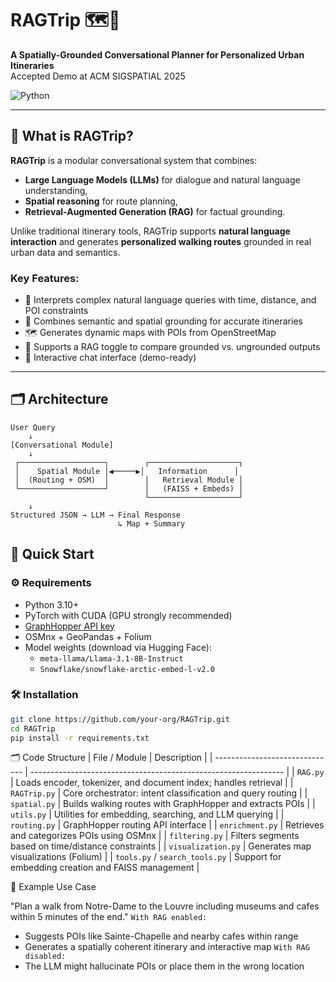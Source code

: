 # RAGTrip 🗺️🤖  
**A Spatially-Grounded Conversational Planner for Personalized Urban Itineraries**  
Accepted Demo at ACM SIGSPATIAL 2025

![Python](https://img.shields.io/badge/python-3.10+-blue)

---

## 🧠 What is RAGTrip?

**RAGTrip** is a modular conversational system that combines:
- **Large Language Models (LLMs)** for dialogue and natural language understanding,
- **Spatial reasoning** for route planning,
- **Retrieval-Augmented Generation (RAG)** for factual grounding.

Unlike traditional itinerary tools, RAGTrip supports **natural language interaction** and generates **personalized walking routes** grounded in real urban data and semantics.

### Key Features:
- 🎯 Interprets complex natural language queries with time, distance, and POI constraints
- 📍 Combines semantic and spatial grounding for accurate itineraries
- 🗺️ Generates dynamic maps with POIs from OpenStreetMap
- 🔄 Supports a RAG toggle to compare grounded vs. ungrounded outputs
- 💬 Interactive chat interface (demo-ready)

---

## 🗂️ Architecture

```
User Query
    ↓
[Conversational Module]
    ↓
 ┌───────────────────┐        ┌────────────────────┐
 │    Spatial Module │◀─────▶│   Information      │
 │  (Routing + OSM)  │        │   Retrieval Module │
 └───────────────────┘        │   (FAISS + Embeds) │
                              └────────────────────┘
    ↓
Structured JSON → LLM → Final Response
                        ↳ Map + Summary
```

## 🚀 Quick Start

### ⚙️ Requirements

- Python 3.10+
- PyTorch with CUDA (GPU strongly recommended)
- [GraphHopper API key](https://www.graphhopper.com/)
- OSMnx + GeoPandas + Folium
- Model weights (download via Hugging Face):
  - `meta-llama/Llama-3.1-8B-Instruct`
  - `Snowflake/snowflake-arctic-embed-l-v2.0`

### 🛠 Installation

```bash
git clone https://github.com/your-org/RAGTrip.git
cd RAGTrip
pip install -r requirements.txt
```

🗂️ Code Structure
| File / Module                  | Description                                                     |
| ------------------------------ | --------------------------------------------------------------- |
| `RAG.py`                       | Loads encoder, tokenizer, and document index; handles retrieval |
| `RAGTrip.py`                   | Core orchestrator: intent classification and query routing      |
| `spatial.py`                   | Builds walking routes with GraphHopper and extracts POIs        |
| `utils.py`                     | Utilities for embedding, searching, and LLM querying            |
| `routing.py`                   | GraphHopper routing API interface                               |
| `enrichment.py`                | Retrieves and categorizes POIs using OSMnx                      |
| `filtering.py`                 | Filters segments based on time/distance constraints             |
| `visualization.py`             | Generates map visualizations (Folium)                           |
| `tools.py` / `search_tools.py` | Support for embedding creation and FAISS management             |



🧪 Example Use Case

"Plan a walk from Notre-Dame to the Louvre including museums and cafes within 5 minutes of the end."
`With RAG enabled:`
  - Suggests POIs like Sainte-Chapelle and nearby cafes within range
  - Generates a spatially coherent itinerary and interactive map
`With RAG disabled:`
  - The LLM might hallucinate POIs or place them in the wrong location

